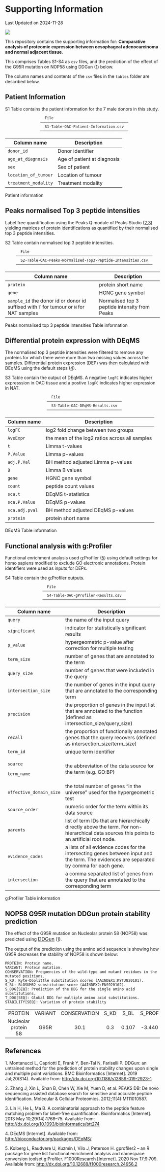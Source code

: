# Supporting Information

Last Updated on 2024-11-28

[![](https://zenodo.org/badge/837544982.svg)](https://zenodo.org/doi/10.5281/zenodo.13358758)

This repository contains the supporting information for: **Comparative
analysis of proteomic expression between oesophageal adenocarcinoma and
normal adjacent tissue**.

This comprises Tables S1-S4 as `csv` files, and the prediction of the
effect of the G95R mutation on NOP58 using DDGun
([1](#ref-montanucci2019)) below.

The column names and contents of the `csv` files in the `tables` folder
are described below.

## Patient Information

S1 Table contains the patient information for the 7 male donors in this
study.

                      File                                  
                    ────────────────────────────────────────
                      S1-Table-OAC-Patient-Information.csv  
                    ────────────────────────────────────────


| Column name          | Description                 |
|----------------------|-----------------------------|
| `donor_id`           | Donor identifier            |
| `age_at_diagnosis`   | Age of patient at diagnosis |
| `sex`                | Sex of patient              |
| `location_of_tumour` | Location of tumour          |
| `treatment_modality` | Treatment modality          |

Patient information

## Peaks normalised Top 3 peptide intensities

Label free quantification using the Peaks Q module of Peaks Studio
([2](#ref-zhang2012),[3](#ref-lin2013)) yielding matrices of protein
identifications as quantified by their normalised top 3 peptide
intensities.

S2 Table contain normalised top 3 peptide intensities.

           File                                                        
         ──────────────────────────────────────────────────────────────
           S2-Table-OAC-Peaks-Normalised-Top3-Peptide-Intensities.csv  
         ──────────────────────────────────────────────────────────────


| Column name | Description |
|-----------------------------------------------|-------------------------|
| `protein` | protein short name |
| `gene` | HGNC gene symbol |
| `sample_id` the donor id or donor id suffixed with `T` for tumour or `N` for NAT samples | Normalised top 3 peptide intensity from Peaks |

Peaks normalised top 3 peptide intensities Table information

## Differential protein expression with DEqMS

The normalised top 3 peptide intensities were filtered to remove any
proteins for which there were more than two missing values across the
samples. Differential protein expression (DEP) was then calculated with
DEqMS using the default steps ([4](#ref-deqms)).

S3 Table contain the output of DEqMS. A negative `logFC` indicates
higher expresssion in OAC tissue and a postive `logFC` indicates higher
expression in NAT.

                         File                            
                       ──────────────────────────────────
                         S3-Table-OAC-DEqMS-Results.csv  
                       ──────────────────────────────────


| Column name    | Description                                    |
|----------------|------------------------------------------------|
| `logFC`        | log2 fold change between two groups            |
| `AveExpr`      | the mean of the log2 ratios across all samples |
| `t`            | Limma t-values                                 |
| `P.Value`      | Limma p-values                                 |
| `adj.P.Val`    | BH method adjusted Limma p-values              |
| `B`            | Limma B values                                 |
| `gene`         | HGNC gene symbol                               |
| `count`        | peptide count values                           |
| `sca.t`        | DEqMS t-statistics                             |
| `sca.P.Value`  | DEqMS p-values                                 |
| `sca.adj.pval` | BH method adjusted DEqMS p-values              |
| `protein`      | protein short name                             |

DEqMS Table information

## Functional analysis with g:Profiler

Functional enrichment analysis used g:Profiler ([5](#ref-kolberg2020))
using default settings for homo sapiens modified to exclude GO
electronic annotations. Protein identifiers were used as inputs for
DEPs.

S4 Table contain the g:Profiler outputs.

                       File                                
                     ──────────────────────────────────────
                       S4-Table-OAC-gProfiler-Results.csv  
                     ──────────────────────────────────────


<table>
<colgroup>
<col style="width: 15%" />
<col style="width: 84%" />
</colgroup>
<thead>
<tr class="header">
<th>Column name</th>
<th>Description</th>
</tr>
</thead>
<tbody>
<tr class="odd">
<td><code>query</code></td>
<td>the name of the input query</td>
</tr>
<tr class="even">
<td><code>significant</code></td>
<td>indicator for statistically significant results</td>
</tr>
<tr class="odd">
<td><code>p_value</code></td>
<td>hypergeometric p-value after correction for multiple testing</td>
</tr>
<tr class="even">
<td><code>term_size</code></td>
<td>number of genes that are annotated to the term</td>
</tr>
<tr class="odd">
<td><code>query_size</code></td>
<td>number of genes that were included in the query</td>
</tr>
<tr class="even">
<td><code>intersection_size</code></td>
<td>the number of genes in the input query that are annotated to the
corresponding term</td>
</tr>
<tr class="odd">
<td><code>precision</code></td>
<td>the proportion of genes in the input list that are annotated to the
function (defined as intersection_size/query_size)</td>
</tr>
<tr class="even">
<td><code>recall</code></td>
<td>the proportion of functionally annotated genes that the query
recovers (defined as intersection_size/term_size)</td>
</tr>
<tr class="odd">
<td><code>term_id</code></td>
<td>unique term identifier</td>
</tr>
<tr class="even">
<td><p><code>source</code></p>
<p><code>term_name</code></p></td>
<td>the abbreviation of the data source for the term (e.g. GO:BP)</td>
</tr>
<tr class="odd">
<td><code>effective_domain_size</code></td>
<td>the total number of genes “in the universe” used for the
hypergeometric test</td>
</tr>
<tr class="even">
<td><code>source_order</code></td>
<td>numeric order for the term within its data source</td>
</tr>
<tr class="odd">
<td><code>parents</code></td>
<td>list of term IDs that are hierarchically directly above the term.
For non-hierarchical data sources this points to an artificial root
node.</td>
</tr>
<tr class="even">
<td><code>evidence_codes</code></td>
<td>a lists of all evidence codes for the intersecting genes between
input and the term. The evidences are separated by comma for each
gene.</td>
</tr>
<tr class="odd">
<td><code>intersection</code></td>
<td>a comma separated list of genes from the query that are annotated to
the corresponding term</td>
</tr>
</tbody>
</table>
<caption>g:Profiler Table information</caption>

## NOP58 G95R mutation DDGun protein stability prediction

The effect of the G95R mutation on Nucleolar protein 58 (NOP58) was
predicted using <a href="#0" style="font-size: 12pt;">DDGun</a>
([1](#ref-montanucci2019)).

The output of the prediction using the amino acid sequence is showing
how G95R decreases the stability of NOP58 is shown below:

    PROTEIN: Protein name.
    VARIANT: Protein mutation.
    CONSERVATION: Frequencies of the wild-type and mutant residues in the mutated positions.
    S_KD: Kyte-Doolittle substitution scores (AAINDEX1:KYTJ820101).
    S_BL: BLOSUM62 substitution score (AAINDEX2:ENS920102).
    S_DDG[SEQ]: Prediction of the DDG for the single amino acid substitutions.
    T_DDG[SEQ]: Global DDG for multiple amino acid substitutions.
    STABILITY[SEQ]: Variation of protein stability

|  |  |  |  |  |  |  |  |  |
|:-----------:|:----:|:-------:|:---:|:---:|:----:|:-------:|:-------:|:---------:|
| PROTEIN | VARIANT | CONSERVATION | S_KD | S_BL | S_PROF | S_DDG\[SEQ\] | T_DDG\[SEQ\] | STABILITY\[SEQ\] |
| Nucleolar protein 58 | G95R | 30.1 | 0.3 | 0.107 | -3.440 | -1.222 | -0.5 | Decrease |

## References

<span class="csl-left-margin">1.
</span><span class="csl-right-inline">Montanucci L, Capriotti E, Frank
Y, Ben-Tal N, Fariselli P. DDGun: an untrained method for the prediction
of protein stability changes upon single and multiple point variations.
BMC Bioinformatics \[Internet\]. 2019 Jul;20(S14). Available from:
<http://dx.doi.org/10.1186/s12859-019-2923-1></span>

<span class="csl-left-margin">2.
</span><span class="csl-right-inline">Zhang J, Xin L, Shan B, Chen W,
Xie M, Yuen D, et al. PEAKS DB: De novo sequencing assisted database
search for sensitive and accurate peptide identification. Molecular &
Cellular Proteomics. 2012;11(4):M111010587. </span>

<span class="csl-left-margin">3.
</span><span class="csl-right-inline">Lin H, He L, Ma B. A combinatorial
approach to the peptide feature matching problem for label-free
quantification. Bioinformatics \[Internet\]. 2013 May 10;29(14):1768–75.
Available from: <http://dx.doi.org/10.1093/bioinformatics/btt274></span>

<span class="csl-left-margin">4.
</span><span class="csl-right-inline">DEqMS \[Internet\]. Available
from: <http://bioconductor.org/packages/DEqMS/></span>

<span class="csl-left-margin">5.
</span><span class="csl-right-inline">Kolberg L, Raudvere U, Kuzmin I,
Vilo J, Peterson H. gprofiler2 – an R package for gene list functional
enrichment analysis and namespace conversion toolset g:Profiler.
F1000Research \[Internet\]. 2020 Nov 17;9:709. Available from:
<http://dx.doi.org/10.12688/f1000research.24956.2></span>
